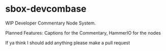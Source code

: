 # sbox-devcombase
 WIP Developer Commentary Node System.
 
 Planned Features:
 Captions for the Commentary,
 HammerIO for the nodes
 
 If ya think I should add anything please make a pull request
